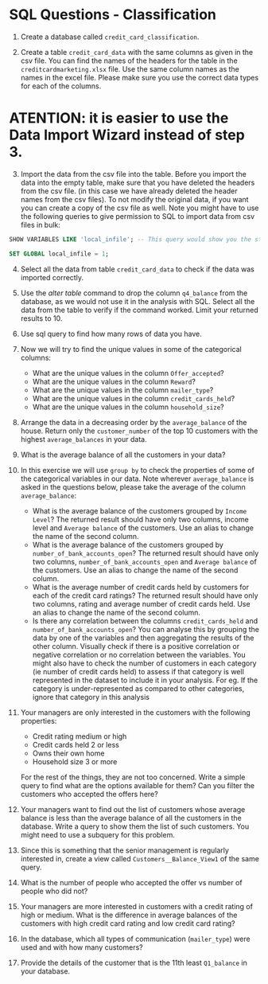 # SQL Questions - Classification


1. Create a database called `credit_card_classification`.

2. Create a table `credit_card_data` with the same columns as given in the csv file. You can find the names of the headers for the table in the `creditcardmarketing.xlsx` file. Use the same column names as the names in the excel file. Please make sure you use the correct data types for each of the columns.

# ATENTION: it is easier to use the Data Import Wizard instead of step 3.
3. Import the data from the csv file into the table. Before you import the data into the empty table, make sure that you have deleted the headers from the csv file. (in this case we have already deleted the header names from the csv files). To not modify the original data, if you want you can create a copy of the csv file as well. Note you might have to use the following queries to give permission to SQL to import data from csv files in bulk:

```sql
SHOW VARIABLES LIKE 'local_infile'; -- This query would show you the status of the variable ‘local_infile’. If it is off, use the next command, otherwise you should be good to go

SET GLOBAL local_infile = 1;
```


4.  Select all the data from table `credit_card_data` to check if the data was imported correctly.

5.  Use the _alter table_ command to drop the column `q4_balance` from the database, as we would not use it in the analysis with SQL. Select all the data from the table to verify if the command worked. Limit your returned results to 10.

6.  Use sql query to find how many rows of data you have.

7.  Now we will try to find the unique values in some of the categorical columns:

    - What are the unique values in the column `Offer_accepted`?
    - What are the unique values in the column `Reward`?
    - What are the unique values in the column `mailer_type`?
    - What are the unique values in the column `credit_cards_held`?
    - What are the unique values in the column `household_size`?

8.  Arrange the data in a decreasing order by the `average_balance` of the house. Return only the `customer_number` of the top 10 customers with the highest `average_balances` in your data.

9.  What is the average balance of all the customers in your data?

10. In this exercise we will use  `group by` to check the properties of some of the categorical variables in our data. Note wherever `average_balance` is asked in the questions below, please take the average of the column `average_balance`: 

    - What is the average balance of the customers grouped by `Income Level`? The returned result should have only two columns, income level and `Average balance` of the customers. Use an alias to change the name of the second column.
    - What is the average balance of the customers grouped by `number_of_bank_accounts_open`? The returned result should have only two columns, `number_of_bank_accounts_open` and `Average balance` of the customers. Use an alias to change the name of the second column.
    - What is the average number of credit cards held by customers for each of the credit card ratings? The returned result should have only two columns, rating and average number of credit cards held. Use an alias to change the name of the second column.
    - Is there any correlation between the columns `credit_cards_held` and `number_of_bank_accounts_open`? You can analyse this by grouping the data by one of the variables and then aggregating the results of the other column. Visually check if there is a positive correlation or negative correlation or no correlation between the variables.
    You might also have to check the number of customers in each category (ie number of credit cards held) to assess if that category is well represented in the dataset to include it in your analysis. For eg. If the category is under-represented as compared to other categories, ignore that category in this analysis

11. Your managers are only interested in the customers with the following properties:

    - Credit rating medium or high
    - Credit cards held 2 or less
    - Owns their own home
    - Household size 3 or more

    For the rest of the things, they are not too concerned. Write a simple query to find what are the options available for them? Can you filter the customers who accepted the offers here?

12. Your managers want to find out the list of customers whose average balance is less than the average balance of all the customers in the database. Write a query to show them the list of such customers. You might need to use a subquery for this problem.

13. Since this is something that the senior management is regularly interested in, create a view called `Customers__Balance_View1` of the same query.

14. What is the number of people who accepted the offer vs number of people who did not?

15. Your managers are more interested in customers with a credit rating of high or medium. What is the difference in average balances of the customers with high credit card rating and low credit card rating?

16. In the database, which all types of communication (`mailer_type`) were used and with how many customers?

17. Provide the details of the customer that is the 11th least `Q1_balance` in your database.
